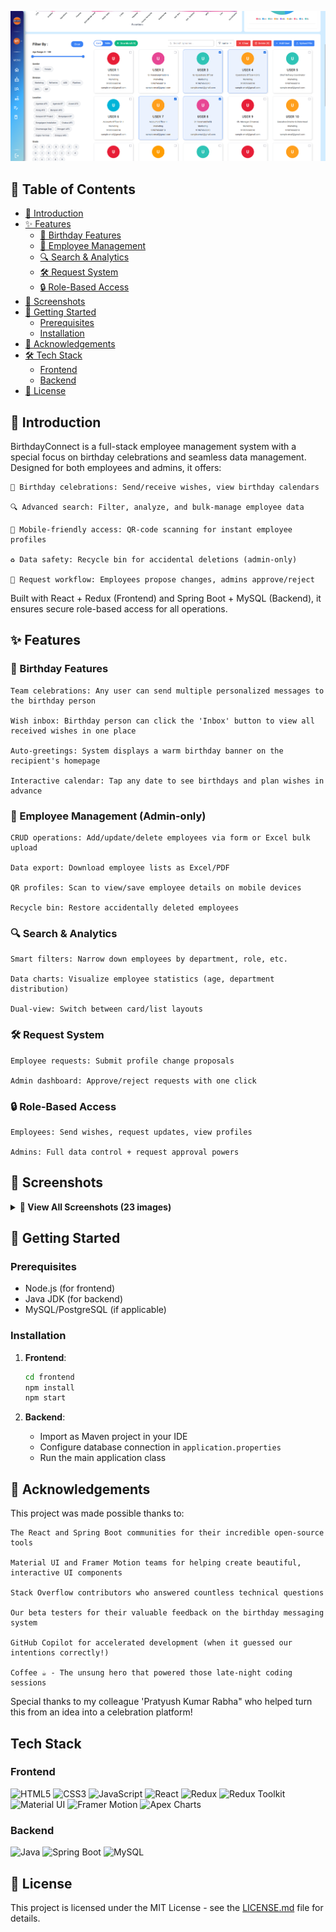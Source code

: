 <p align="center">
  <img src="screenshots/11.png" alt="Employee Management System"/>
</p>

## 📑 Table of Contents
- [🌟 Introduction](#-introduction)
- [✨ Features](#-features)
  - [🎂 Birthday Features](#-birthday-features)
  - [👥 Employee Management](#-employee-management-admin-only)
  - [🔍 Search & Analytics](#-search--analytics)
  - [🛠️ Request System](#️-request-system)
  - [🔒 Role-Based Access](#-role-based-access)
- [📸 Screenshots](#-screenshots)
- [🚀 Getting Started](#-getting-started)
  - [Prerequisites](#prerequisites)
  - [Installation](#installation)
- [🙏 Acknowledgements](#-acknowledgements)
- [🛠️ Tech Stack](#️-tech-stack)
  - [Frontend](#frontend)
  - [Backend](#backend)
- [📄 License](#-license)

## 🌟 Introduction

BirthdayConnect is a full-stack employee management system with a special focus on birthday celebrations and seamless data management. Designed for both employees and admins, it offers:

    🎉 Birthday celebrations: Send/receive wishes, view birthday calendars

    🔍 Advanced search: Filter, analyze, and bulk-manage employee data

    📲 Mobile-friendly access: QR-code scanning for instant employee profiles

    ♻️ Data safety: Recycle bin for accidental deletions (admin-only)

    🔄 Request workflow: Employees propose changes, admins approve/reject

Built with React + Redux (Frontend) and Spring Boot + MySQL (Backend), it ensures secure role-based access for all operations.

## ✨ Features

### 🎂 Birthday Features

    Team celebrations: Any user can send multiple personalized messages to the birthday person

    Wish inbox: Birthday person can click the 'Inbox' button to view all received wishes in one place

    Auto-greetings: System displays a warm birthday banner on the recipient's homepage

    Interactive calendar: Tap any date to see birthdays and plan wishes in advance

### 👥 Employee Management (Admin-only)

    CRUD operations: Add/update/delete employees via form or Excel bulk upload

    Data export: Download employee lists as Excel/PDF

    QR profiles: Scan to view/save employee details on mobile devices

    Recycle bin: Restore accidentally deleted employees

### 🔍 Search & Analytics

    Smart filters: Narrow down employees by department, role, etc.

    Data charts: Visualize employee statistics (age, department distribution)

    Dual-view: Switch between card/list layouts

### 🛠️ Request System

    Employee requests: Submit profile change proposals

    Admin dashboard: Approve/reject requests with one click

### 🔒 Role-Based Access

    Employees: Send wishes, request updates, view profiles

    Admins: Full data control + request approval powers

## 📸 Screenshots

<details>
<summary><b>🔽 View All Screenshots (23 images)</b></summary>

### 🔐 Login
| Login Page | OTP Verification |
|------------|------------------|
| ![Login Page](screenshots/02-a.png) | ![OTP Verification](screenshots/02-b.png) |

### 🏠 Home Page
| Welcome Screen | Birthday List |
|----------------|---------------|
| ![Welcome](screenshots/03.png) | ![Birthday List](screenshots/04.png) |

| Birthday Send Wish Portal | Birthday Wish Card |
|---------------------------|--------------------|
| ![Wish Portal](screenshots/05.png) | ![Wish Card](screenshots/06.png) |

| Birthday Wish Inbox | Change Password |
|---------------------|-----------------|
| ![Wish Inbox](screenshots/07.png) | ![Password Change](screenshots/08.png) |

### 🎂 Birthday Page
| Overall Look |
|------------|
| ![Birthday Calendar](screenshots/09.png) |

### 🔍 Search Page

| Overall Look |
|--------------|
| ![Search Overview](screenshots/10.png) |

| Cards View | List View |
|------------|-----------|
| ![Cards View](screenshots/11.png) | ![List View](screenshots/12.png) |

| Download Option | Add Employee Form |
|-----------------|-------------------|
| ![Download](screenshots/13.png) | ![Add Form](screenshots/14.png) |

| Bulk Upload | User Details Cards |
|-------------|--------------------|
| ![Bulk Upload](screenshots/15.png) | ![Details Cards](screenshots/16.png) |

| Expanded Cards | QR Code Mobile View |
|----------------|---------------------|
| ![Expanded View](screenshots/17.png) | ![QR Code](screenshots/18.png) |

### 📞 Intercom Page
| Overall Look |
|--------------|
| ![Intercom Overview](screenshots/19.png) |


</details>


## 🚀 Getting Started

### Prerequisites
- Node.js (for frontend)
- Java JDK (for backend)
- MySQL/PostgreSQL (if applicable)

### Installation
1. **Frontend**:
   ```bash
   cd frontend
   npm install
   npm start
   ```

2. **Backend**:
   - Import as Maven project in your IDE
   - Configure database connection in `application.properties`
   - Run the main application class

## 🙏 Acknowledgements

This project was made possible thanks to:

    The React and Spring Boot communities for their incredible open-source tools

    Material UI and Framer Motion teams for helping create beautiful, interactive UI components

    Stack Overflow contributors who answered countless technical questions

    Our beta testers for their valuable feedback on the birthday messaging system

    GitHub Copilot for accelerated development (when it guessed our intentions correctly!)

    Coffee ☕ - The unsung hero that powered those late-night coding sessions

Special thanks to my colleague 'Pratyush Kumar Rabha" who helped turn this from an idea into a celebration platform!

## Tech Stack

### Frontend
![HTML5](https://img.shields.io/badge/HTML5-E34F26?style=for-the-badge&logo=html5&logoColor=white)
![CSS3](https://img.shields.io/badge/CSS3-1572B6?style=for-the-badge&logo=css3&logoColor=white)
![JavaScript](https://img.shields.io/badge/JavaScript-F7DF1E?style=for-the-badge&logo=javascript&logoColor=black)
![React](https://img.shields.io/badge/React-20232A?style=for-the-badge&logo=react&logoColor=61DAFB)
![Redux](https://img.shields.io/badge/Redux-764ABC?style=for-the-badge&logo=redux&logoColor=white)
![Redux Toolkit](https://img.shields.io/badge/Redux_Toolkit-764ABC?style=for-the-badge&logo=redux&logoColor=white)
![Material UI](https://img.shields.io/badge/Material_UI-0081CB?style=for-the-badge&logo=mui&logoColor=white)
![Framer Motion](https://img.shields.io/badge/Framer_Motion-0055FF?style=for-the-badge&logo=framer&logoColor=white)
![Apex Charts](https://img.shields.io/badge/Apex_Charts-FF4560?style=for-the-badge&logo=apexcharts&logoColor=white)

### Backend
![Java](https://img.shields.io/badge/Java-ED8B00?style=for-the-badge&logo=openjdk&logoColor=white)
![Spring Boot](https://img.shields.io/badge/Spring_Boot-6DB33F?style=for-the-badge&logo=spring-boot&logoColor=white)
![MySQL](https://img.shields.io/badge/MySQL-4479A1?style=for-the-badge&logo=mysql&logoColor=white)

## 📄 License
This project is licensed under the MIT License - see the [LICENSE.md](LICENSE.md) file for details.
